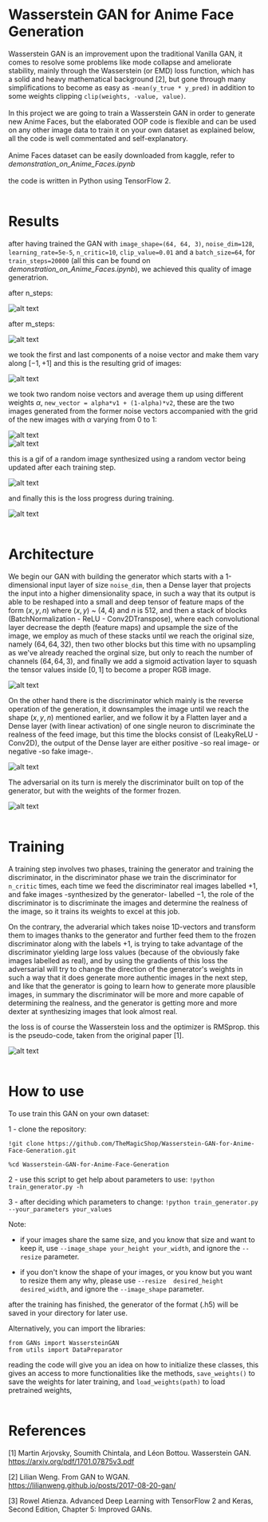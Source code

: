 # Wasserstein GAN for Anime Face Generation

Wasserstein GAN is an improvement upon the traditional Vanilla GAN, it comes to resolve some problems like mode collapse and ameliorate stability, mainly through the Wasserstein (or EMD) loss function, which has a solid and heavy mathematical background [2], but gone through many simplifications to become as easy as
`-mean(y_true * y_pred)` in addition to some weights clipping `clip(weights, -value, value)`.
<br/>
<br/>
In this project we are going to train a Wasserstein GAN in order to generate new Anime Faces, but the elaborated OOP code is flexible and can be used on any other image data to train it on your own dataset as explained below, all the code is well commentated and self-explanatory.
<br/>
<br/>
Anime Faces dataset can be easily downloaded from kaggle, refer to *demonstration_on_Anime_Faces.ipynb*
<br/>
<br/>
the code is written in Python using TensorFlow 2.
<br/>
<br/>

# Results

after having trained the GAN with `image_shape=(64, 64, 3)`, `noise_dim=128`, `learning_rate=5e-5`, `n_critic=10`, `clip_value=0.01` and a `batch_size=64`, for `train_steps=20000` (all this can be found on *demonstration_on_Anime_Faces.ipynb*), we achieved this quality of image generatrion.

after n_steps:

![alt text](https://github.com/TheMagicShop/Wasserstein-GAN-for-Anime-Face-Generation/blob/main/coming_soon.jpg)


after m_steps:

![alt text](https://github.com/TheMagicShop/Wasserstein-GAN-for-Anime-Face-Generation/blob/main/coming_soon.jpg)


we took the first and last components of a noise vector and make them vary along $[-1, +1]$ and this is the resulting grid of images:

![alt text](https://github.com/TheMagicShop/Wasserstein-GAN-for-Anime-Face-Generation/blob/main/coming_soon.jpg)


we took two random noise vectors and average them up using different weights $\alpha$, `new_vector = alpha*v1 + (1-alpha)*v2`, these are the two images generated from the former noise vectors accompanied with the grid of the new images with $\alpha$ varying from $0$ to $1$:

![alt text](https://github.com/TheMagicShop/Wasserstein-GAN-for-Anime-Face-Generation/blob/main/coming_soon.jpg)
<br/>
![alt text](https://github.com/TheMagicShop/Wasserstein-GAN-for-Anime-Face-Generation/blob/main/coming_soon.jpg)

this is a gif of a random image synthesized using a random vector being updated after each training step.

![alt text](https://github.com/TheMagicShop/Wasserstein-GAN-for-Anime-Face-Generation/blob/main/coming_soon.jpg)

and finally this is the loss progress during training.

![alt text](https://github.com/TheMagicShop/Wasserstein-GAN-for-Anime-Face-Generation/blob/main/coming_soon.jpg)
<br/>
<br/>

# Architecture

We begin our GAN with building the generator which starts with a 1-dimensional input layer of size `noise_dim`, then a Dense layer that projects the input into a higher dimensionality space, in such a way that its output is able to be reshaped into a small and deep tensor of feature maps of the form $(x,y,n)$ where $(x,y)$ ~ $(4,4)$ and $n$ is $512$, and then a stack of blocks (BatchNormalization - ReLU - Conv2DTranspose), where each convolutional layer decrease the depth (feature maps) and upsample the size of the image, we employ as much of these stacks until we reach the original size, namely $(64, 64, 32)$, then two other blocks but this time with no upsampling as we've already reached the orginal size, but only to reach the number of channels $(64, 64, 3)$, and finally we add a sigmoid activation layer to squash the tensor values inside $[0,1]$ to become a proper RGB image.

![alt text](https://github.com/TheMagicShop/Wasserstein-GAN-for-Anime-Face-Generation/blob/main/coming_soon.jpg)

On the other hand there is the discriminator which mainly is the reverse operation of the generation, it downsamples the image until we reach the shape $(x,y,n)$ mentioned earlier, and we follow it by a Flatten layer and a Dense layer (with linear activation) of one single neuron to discriminate the realness of the feed image, but this time the blocks consist of (LeakyReLU - Conv2D), the output of the Dense layer are either positive -so real image- or negative -so fake image-.

![alt text](https://github.com/TheMagicShop/Wasserstein-GAN-for-Anime-Face-Generation/blob/main/coming_soon.jpg)

The adversarial on its turn is merely the discriminator built on top of the generator, but with the weights of the former frozen.

![alt text](https://github.com/TheMagicShop/Wasserstein-GAN-for-Anime-Face-Generation/blob/main/coming_soon.jpg)
<br/>
<br/>

# Training

A training step involves two phases, training the generator and training the discriminator, in the discriminator phase we train the discriminator for `n_critic` times, each time we feed the discriminator real images labelled $+1$, and fake images -synthesized by the generator- labelled $-1$, the role of the discriminator is to discriminate the images and determine the realness of the image, so it trains its weights to excel at this job.

On the contrary, the adverarial which takes noise 1D-vectors and transform them to images thanks to the generator and further feed them to the frozen discriminator along with the labels $+1$, is trying to take advantage of the discriminator yielding large loss values (because of the obviously fake images labelled as real), and by using the gradients of this loss the adversarial will try to change the direction of the generator's weights in such a way that it does generate more authentic images in the next step, and like that the generator is going to learn how to generate more plausible images, in summary the discriminator will be more and more capable of determining the  realness, and the generator is getting more and more dexter at synthesizing images that look almost real.

the loss is of course the Wasserstein loss and the optimizer is RMSprop.
this is the pseudo-code, taken from the original paper [1].

![alt text](https://github.com/TheMagicShop/Wasserstein-GAN-for-Anime-Face-Generation/blob/main/coming_soon.jpg)
<br/>
<br/>

# How to use

To use train this GAN on your own dataset:

1 - clone the repository:
```
!git clone https://github.com/TheMagicShop/Wasserstein-GAN-for-Anime-Face-Generation.git

%cd Wasserstein-GAN-for-Anime-Face-Generation
```

2 - use this script to get help about parameters to use:
`!python train_generator.py -h`

3 - after deciding which parameters to change:
`!python train_generator.py --your_parameters your_values`

Note:

- if your images share the same size, and you know that size and want to keep it, use `--image_shape your_height your_width`, and ignore the `--resize` parameter.

- if you don't know the shape of your images, or you know but you want to resize them any why, please use `--resize  desired_height desired_width`, and ignore the `--image_shape` parameter.

after the training has finished, the generator of the format (.h5) will be saved in your directory for later use.

Alternatively, you can import the libraries:
```
from GANs import WassersteinGAN
from utils import DataPreparator
```
reading the code will give you an idea on how to initialize these classes, this gives an access to more functionalities like the methods, `save_weights()` to save the weights for later training, and `load_weights(path)` to load pretrained weights,
<br/>
<br/>

# References

[1] Martin Arjovsky, Soumith Chintala, and Léon Bottou. Wasserstein GAN. https://arxiv.org/pdf/1701.07875v3.pdf

[2] Lilian Weng. From GAN to WGAN. https://lilianweng.github.io/posts/2017-08-20-gan/

[3] Rowel Atienza. Advanced Deep Learning with TensorFlow 2 and Keras, Second Edition, Chapter 5: Improved GANs.
